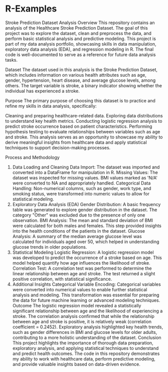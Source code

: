 # R-Examples

Stroke Prediction Dataset Analysis
Overview
This repository contains an analysis of the Healthcare Stroke Prediction Dataset. The goal of this project was to explore the dataset, clean and preprocess the data, and perform basic statistical analysis and predictive modeling. This project is part of my data analysis portfolio, showcasing skills in data manipulation, exploratory data analysis (EDA), and regression modeling in R. The final code is well-documented to serve as a reference for future data analysis tasks.

Dataset
The dataset used in this analysis is the Stroke Prediction Dataset, which includes information on various health attributes such as age, gender, hypertension, heart disease, and average glucose levels, among others. The target variable is stroke, a binary indicator showing whether the individual has experienced a stroke.

Purpose
The primary purpose of choosing this dataset is to practice and refine my skills in data analysis, specifically:

Cleaning and preparing healthcare-related data.
Exploring data distributions to understand key health metrics.
Conducting logistic regression analysis to predict stroke occurrence based on patient characteristics.
Performing hypothesis testing to evaluate relationships between variables such as age and stroke.
This analysis serves as an opportunity to showcase my ability to derive meaningful insights from healthcare data and apply statistical techniques to support decision-making processes.

Process and Methodology
1. Data Loading and Cleaning
Data Import: The dataset was imported and converted into a DataFrame for manipulation in R.
Missing Values: The dataset was inspected for missing values. BMI values marked as 'N/A' were converted to NA and appropriately handled.
Categorical Data Handling: Non-numerical columns, such as gender, work type, and smoking status, were transformed into numeric values to allow for statistical modeling.
2. Exploratory Data Analysis (EDA)
Gender Distribution: A basic frequency table was generated to explore gender distribution in the dataset. The category "Other" was excluded due to the presence of only one observation.
BMI Analysis: The mean and standard deviation of BMI were calculated for both males and females. This step provided insights into the health conditions of the patients in the dataset.
Glucose Analysis: A summary of the median average glucose level was calculated for individuals aged over 50, which helped in understanding glucose trends in older populations.
3. Statistical Modeling
Logistic Regression: A logistic regression model was developed to predict the occurrence of a stroke based on age. This model helped quantify how age influences the likelihood of stroke.
Correlation Test: A correlation test was performed to determine the linear relationship between age and stroke. The test returned a slight positive correlation, with statistical significance.
4. Additional Insights
Categorical Variable Encoding: Categorical variables were converted into numerical values to enable further statistical analysis and modeling. This transformation was essential for preparing the data for future machine learning or advanced modeling techniques.
Outcome
The logistic regression model revealed a statistically significant relationship between age and the likelihood of experiencing a stroke.
The correlation analysis confirmed that while the relationship between age and stroke is positive, it is relatively weak (correlation coefficient = 0.2452).
Exploratory analysis highlighted key health trends, such as gender differences in BMI and glucose levels for older adults, contributing to a more holistic understanding of the dataset.
Conclusion
This project highlights the importance of thorough data preparation, exploratory analysis, and applying statistical techniques to understand and predict health outcomes. The code in this repository demonstrates my ability to work with healthcare data, perform predictive modeling, and provide valuable insights based on data-driven evidence.
